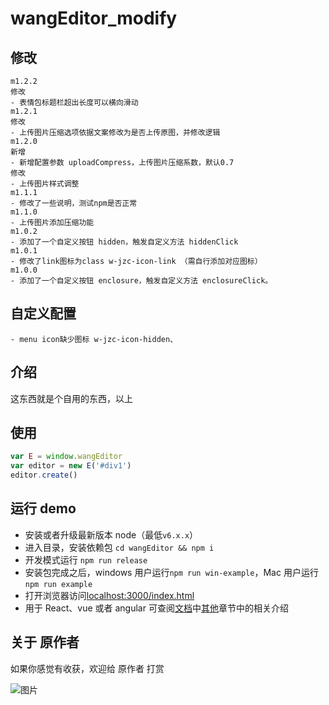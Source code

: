 
# wangEditor_modify

## 修改
```
m1.2.2
修改
- 表情包标题栏超出长度可以横向滑动
m1.2.1
修改
- 上传图片压缩选项依据文案修改为是否上传原图，并修改逻辑
m1.2.0
新增
- 新增配置参数 uploadCompress，上传图片压缩系数，默认0.7
修改
- 上传图片样式调整
m1.1.1
- 修改了一些说明，测试npm是否正常
m1.1.0
- 上传图片添加压缩功能
m1.0.2
- 添加了一个自定义按钮 hidden，触发自定义方法 hiddenClick
m1.0.1
- 修改了link图标为class w-jzc-icon-link （需自行添加对应图标）
m1.0.0
- 添加了一个自定义按钮 enclosure，触发自定义方法 enclosureClick。
```

## 自定义配置
```
- menu icon缺少图标 w-jzc-icon-hidden、
```

## 介绍
这东西就是个自用的东西，以上

## 使用

```javascript
var E = window.wangEditor
var editor = new E('#div1')
editor.create()
```


## 运行 demo

- 安装或者升级最新版本 node（最低`v6.x.x`）
- 进入目录，安装依赖包 `cd wangEditor && npm i`
- 开发模式运行 `npm run release`
- 安装包完成之后，windows 用户运行`npm run win-example`，Mac 用户运行`npm run example`
- 打开浏览器访问[localhost:3000/index.html](http://localhost:3000/index.html)
- 用于 React、vue 或者 angular 可查阅[文档](http://www.kancloud.cn/wangfupeng/wangeditor3/332599)中[其他](https://www.kancloud.cn/wangfupeng/wangeditor3/335783)章节中的相关介绍

## 关于 原作者
如果你感觉有收获，欢迎给 原作者 打赏

![图片](https://camo.githubusercontent.com/e1558b631931e0a1606c769a61f48770cc0ccb56/687474703a2f2f696d61676573323031352e636e626c6f67732e636f6d2f626c6f672f3133383031322f3230313730322f3133383031322d32303137303232383131323233373739382d313530373139363634332e706e67)

